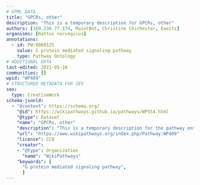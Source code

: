 ```yaml
---
# GPML DATA
title: "GPCRs, other"
description: "This is a temporary description for GPCRs, other"
authors: [169.230.77.174, MaintBot, Christine Chichester, Eweitz]
organisms: [Rattus norvegicus]
annotations:
  - id: PW:0000125
    value: G protein mediated signaling pathway
    type: Pathway Ontology
# ADDITIONAL DATA
last-edited: 2021-05-16
communities: []
wpid: "WP409"
# STRUCTURED METADATA FOR SEO
seo:
  type: CreativeWork
schema-jsonld:
  - "@context": https://schema.org/
    "@id": https://wikipathways.github.io/pathways/WP554.html
    "@type": Dataset
    "name": "GPCRs, other"
    "description": "This is a temporary description for the pathway entitled: GPCRs, other"
    "url": "https://www.wikipathways.org/index.php/Pathway:WP409"
    "license": CC0
    "creator":
    - "@type": Organization
      "name": "WikiPathways"
    "keywords": [
      "G protein mediated signaling pathway",
      ]
---
```

